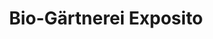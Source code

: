 ---
title: "Bio-Gärtnerei Exposito"
url: /friedland/bio-gaertnerei-exposito/
shop: Garten-Center
---